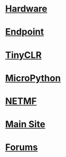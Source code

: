 # [Hardware](hardware/intro.md)
# [Endpoint](endpoint/intro.md)
# [TinyCLR](software/tinyclr/intro.md)
# [MicroPython](software/micropython/intro.md)
# [NETMF](software/netmf/intro.md)
# [Main Site](https://www.ghielectronics.com/)
# [Forums](https://forums.ghielectronics.com/)

